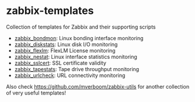 # zabbix-templates

Collection of templates for Zabbix and their supporting scripts

* [zabbix_bondmon](zabbix-bondmon/): Linux bonding interface monitoring
* [zabbix_diskstats](zabbix-diskstats/): Linux disk I/O monitoring
* [zabbix_flexlm](zabbix-flexlm/): FlexLM License monitoring
* [zabbix_nestat](zabbix-netstat/): Linux interface statistics monitoring
* [zabbix_sslcert](zabbix-sslcert/): SSL certificate validity
* [zabbix_tapestats](zabbix-tapestats/): Tape drive throughput monitoring
* [zabbix_urlcheck](zabbix-urlcheck/): URL connectivity monitoring

Also check https://github.com/mverboom/zabbix-utils for another collection of very useful templates!
